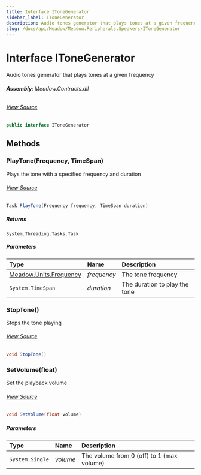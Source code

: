 ```yaml
---
title: Interface IToneGenerator
sidebar_label: IToneGenerator
description: Audio tones generator that plays tones at a given frequency
slug: /docs/api/Meadow/Meadow.Peripherals.Speakers/IToneGenerator
---
```

# Interface IToneGenerator
Audio tones generator that plays tones at a given frequency

###### **Assembly**: Meadow.Contracts.dll
###### [View Source](https://github.com/WildernessLabs/Meadow.Contracts.git/blob/develop/Source/Meadow.Contracts/Peripherals/Speakers/IToneGenerator.cs#L10)
```csharp title="Declaration"
public interface IToneGenerator
```
## Methods
### PlayTone(Frequency, TimeSpan)
Plays the tone with a specified frequency and duration
###### [View Source](https://github.com/WildernessLabs/Meadow.Contracts.git/blob/develop/Source/Meadow.Contracts/Peripherals/Speakers/IToneGenerator.cs#L17)
```csharp title="Declaration"
Task PlayTone(Frequency frequency, TimeSpan duration)
```

##### Returns

`System.Threading.Tasks.Task`

##### Parameters

| Type | Name | Description |
|:--- |:--- |:--- |
| [Meadow.Units.Frequency](../Meadow.Units/Frequency) | *frequency* | The tone frequency |
| `System.TimeSpan` | *duration* | The duration to play the tone |

### StopTone()
Stops the tone playing
###### [View Source](https://github.com/WildernessLabs/Meadow.Contracts.git/blob/develop/Source/Meadow.Contracts/Peripherals/Speakers/IToneGenerator.cs#L22)
```csharp title="Declaration"
void StopTone()
```
### SetVolume(float)
Set the playback volume
###### [View Source](https://github.com/WildernessLabs/Meadow.Contracts.git/blob/develop/Source/Meadow.Contracts/Peripherals/Speakers/IToneGenerator.cs#L28)
```csharp title="Declaration"
void SetVolume(float volume)
```

##### Parameters

| Type | Name | Description |
|:--- |:--- |:--- |
| `System.Single` | *volume* | The volume from 0 (off) to 1 (max volume) |

